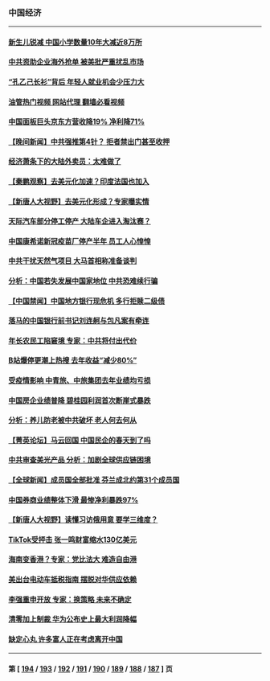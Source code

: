 ### 中国经济
---
#### [新生儿锐减 中国小学数量10年大减近8万所](../../pages/ncid283/n13965673.md?04060045) 
#### [中共资助企业海外抢单 被美批严重扰乱市场](../../pages/ncid283/n13965668.md?04060045) 
#### [“孔乙己长衫”背后 年轻人就业机会少压力大](../../pages/ncid283/n13964575.md?04060045) 
#### [油管热门视频 网站代理 翻墙必看视频](http://138.2.39.72:81/youtube.html?epic-marker?04060045)
#### [中国面板巨头京东方营收降19% 净利降71%](../../pages/ncid283/n13965307.md?04060045) 
#### [【晚间新闻】中共强推第4针？ 拒者禁出门甚至收押](../../pages/ncid283/n13964912.md?04060045) 
#### [经济萧条下的大陆外卖员：太难做了](../../pages/ncid283/n13964551.md?04060045) 
#### [【秦鹏观察】去美元化加速？印度法国也加入](../../pages/ncid283/n13964723.md?04060045) 
#### [【新唐人大视野】去美元化形成？专家曝实情](../../pages/ncid283/n13964577.md?04060045) 
#### [天际汽车部分停工停产 大陆车企进入淘汰赛？](../../pages/ncid283/n13964579.md?04060045) 
#### [中国康希诺新冠疫苗厂停产半年 员工人心惶惶](../../pages/ncid283/n13964540.md?04060045) 
#### [中共干扰天然气项目 大马首相称准备谈判](../../pages/ncid283/n13964492.md?04060045) 
#### [分析：中国若失发展中国家地位 中共恐难续行骗](../../pages/ncid283/n13963258.md?04060045) 
#### [【中国禁闻】中国地方银行现危机 多行拒赎二级债](../../pages/ncid283/n13964333.md?04060045) 
#### [落马的中国银行前书记刘连舸与包凡案有牵连](../../pages/ncid283/n13964342.md?04060045) 
#### [年长农民工陷窘境 专家：中共将付出代价](../../pages/ncid283/n13964000.md?04060045) 
#### [B站爆停更潮上热搜 去年收益“减少80%”](../../pages/ncid283/n13963757.md?04060045) 
#### [受疫情影响 中青旅、中旅集团去年业绩均亏损](../../pages/ncid283/n13963436.md?04060045) 
#### [中国房企业绩普降 碧桂园利润首次断崖式暴跌](../../pages/ncid283/n13963401.md?04060045) 
#### [分析：养儿防老被中共破坏 老人何去何从](../../pages/ncid283/n13962933.md?04060045) 
#### [【菁英论坛】马云回国 中国民企的春天到了吗](../../pages/ncid283/n13963374.md?04060045) 
#### [中共审查美光产品 分析：加剧全球供应链困境](../../pages/ncid283/n13963146.md?04060045) 
#### [【全球新闻】成员国全部批准 芬兰成北约第31个成员国](../../pages/ncid283/n13963059.md?04060045) 
#### [中国券商业绩整体下滑 最惨净利暴跌97%](../../pages/ncid283/n13962821.md?04060045) 
#### [【新唐人大视野】读懂习访俄用意 要学三维度？](../../pages/ncid283/n13962789.md?04060045) 
#### [TikTok受抨击 张一鸣财富缩水130亿美元](../../pages/ncid283/n13962772.md?04060045) 
#### [海南变香港？专家：党比法大 难造自由港](../../pages/ncid283/n13962292.md?04060045) 
#### [美出台电动车抵税指南 摆脱对华供应依赖](../../pages/ncid283/n13962673.md?04060045) 
#### [李强重申开放 专家：换策略 未来不确定](../../pages/ncid283/n13961868.md?04060045) 
#### [清零加上制裁 华为公布史上最大利润降幅](../../pages/ncid283/n13962567.md?04060045) 
#### [缺定心丸 许多富人正在考虑离开中国](../../pages/ncid283/n13962259.md?04060045) 

---
#### 第 [ [194](./194.md?04060045) / [193](./193.md?04060045) / [192](./192.md?04060045) / [191](./191.md?04060045) / [190](./190.md?04060045) / [189](./189.md?04060045) / [188](./188.md?04060045) / [187](./187.md?04060045) ] 页
